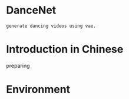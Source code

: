 # DanceNet
```
generate dancing videos using vae.
```

# Introduction in Chinese
preparing

# Environment
```
```